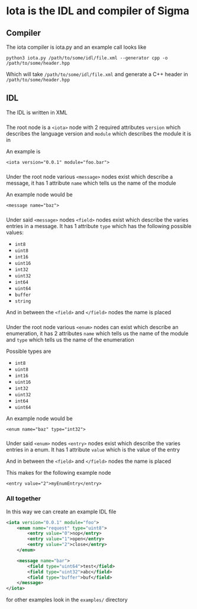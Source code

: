 # Iota is the IDL and compiler of Sigma

## Compiler
The iota compiler is iota.py and an example call looks like

`python3 iota.py /path/to/some/idl/file.xml --generator cpp -o /path/to/some/header.hpp`

Which will take `/path/to/some/idl/file.xml` and generate a C++ header in `/path/to/some/header.hpp`

## IDL
The IDL is written in XML

### <iota>

The root node is a `<iota>` node with 2 required attributes `version` which describes the language version and `module` which describes the module it is in

An example is

`<iota version="0.0.1" module="foo.bar">`

### <message>

Under the root node various `<message>` nodes exist which describe a message, it has 1 attribute `name` which tells us the name of the module

An example node would be

`<message name="baz">`

### <field>

Under said `<message>` nodes `<field>` nodes exist which describe the varies entries in a message. It has 1 attribute `type` which has the 
following possible values:

- `int8`
- `uint8`
- `int16`
- `uint16`
- `int32`
- `uint32`
- `int64`
- `uint64`
- `buffer`
- `string`

And in between the `<field>` and `</field>` nodes the name is placed

### <enum>

Under the root node various `<enum>` nodes can exist which describe an enumeration, it has 2 attributes `name` which tells us the name of the module and `type` which tells us the name of the enumeration

Possible types are
- `int8`
- `uint8`
- `int16`
- `uint16`
- `int32`
- `uint32`
- `int64`
- `uint64`

An example node would be

`<enum name="baz" type="int32">`

### <entry>

Under said `<enum>` nodes `<entry>` nodes exist which describe the varies entries in a enum. It has 1 attribute `value` which is the value of the entry


And in between the `<field>` and `</field>` nodes the name is placed

This makes for the following example node

`<entry value="2">myEnumEntry</entry>`

### All together

In this way we can create an example IDL file

```xml
<iota version="0.0.1" module="foo">
    <enum name="request" type="uint8">
        <entry value="0">nop</entry>
        <entry value="1">open</entry>
        <entry value="2">close</entry>
    </enum>

    <message name="bar">
        <field type="uint64">test</field>
        <field type="uint32">abc</field>
        <field type="buffer">buf</field>
    </message>
</iota>
```

for other examples look in the `examples/` directory
